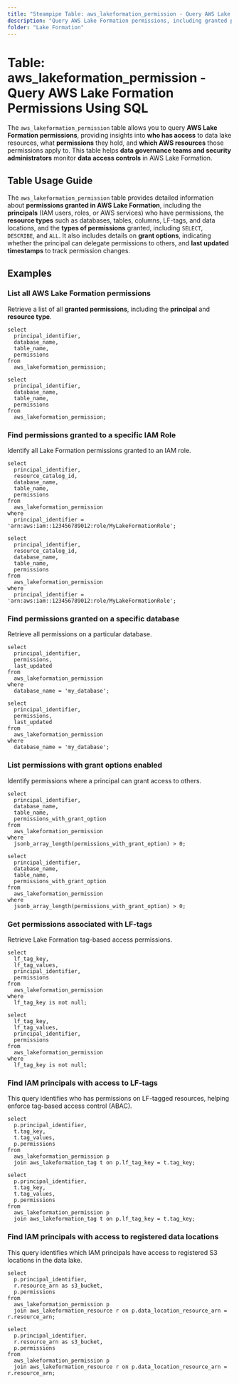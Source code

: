 ```yaml
---
title: "Steampipe Table: aws_lakeformation_permission - Query AWS Lake Formation Permissions Using SQL"
description: "Query AWS Lake Formation permissions, including granted permissions, principals, and associated AWS resources."
folder: "Lake Formation"
---
```


# Table: aws_lakeformation_permission - Query AWS Lake Formation Permissions Using SQL

The `aws_lakeformation_permission` table allows you to query **AWS Lake Formation permissions**, providing insights into **who has access** to data lake resources, what **permissions** they hold, and **which AWS resources** those permissions apply to. This table helps **data governance teams and security administrators** monitor **data access controls** in AWS Lake Formation.

## Table Usage Guide

The `aws_lakeformation_permission` table provides detailed information about **permissions granted in AWS Lake Formation**, including the **principals** (IAM users, roles, or AWS services) who have permissions, the **resource types** such as databases, tables, columns, LF-tags, and data locations, and the **types of permissions** granted, including `SELECT`, `DESCRIBE`, and `ALL`. It also includes details on **grant options**, indicating whether the principal can delegate permissions to others, and **last updated timestamps** to track permission changes.

## Examples

### List all AWS Lake Formation permissions
Retrieve a list of all **granted permissions**, including the **principal** and **resource type**.

```sql+postgres
select
  principal_identifier,
  database_name,
  table_name,
  permissions
from
  aws_lakeformation_permission;
```

```sql+sqlite
select
  principal_identifier,
  database_name,
  table_name,
  permissions
from
  aws_lakeformation_permission;
```

### Find permissions granted to a specific IAM Role
Identify all Lake Formation permissions granted to an IAM role.

```sql+postgres
select
  principal_identifier,
  resource_catalog_id,
  database_name,
  table_name,
  permissions
from
  aws_lakeformation_permission
where
  principal_identifier = 'arn:aws:iam::123456789012:role/MyLakeFormationRole';
```

```sql+sqlite
select
  principal_identifier,
  resource_catalog_id,
  database_name,
  table_name,
  permissions
from
  aws_lakeformation_permission
where
  principal_identifier = 'arn:aws:iam::123456789012:role/MyLakeFormationRole';
```

### Find permissions granted on a specific database
Retrieve all permissions on a particular database.

```sql+postgres
select
  principal_identifier,
  permissions,
  last_updated
from
  aws_lakeformation_permission
where
  database_name = 'my_database';
```

```sql+sqlite
select
  principal_identifier,
  permissions,
  last_updated
from
  aws_lakeformation_permission
where
  database_name = 'my_database';
```

### List permissions with grant options enabled
Identify permissions where a principal can grant access to others.

```sql+postgres
select
  principal_identifier,
  database_name,
  table_name,
  permissions_with_grant_option
from
  aws_lakeformation_permission
where
  jsonb_array_length(permissions_with_grant_option) > 0;
```

```sql+sqlite
select
  principal_identifier,
  database_name,
  table_name,
  permissions_with_grant_option
from
  aws_lakeformation_permission
where
  jsonb_array_length(permissions_with_grant_option) > 0;
```

### Get permissions associated with LF-tags
Retrieve Lake Formation tag-based access permissions.

```sql+postgres
select
  lf_tag_key,
  lf_tag_values,
  principal_identifier,
  permissions
from
  aws_lakeformation_permission
where
  lf_tag_key is not null;
```

```sql+sqlite
select
  lf_tag_key,
  lf_tag_values,
  principal_identifier,
  permissions
from
  aws_lakeformation_permission
where
  lf_tag_key is not null;
```

### Find IAM principals with access to LF-tags
This query identifies who has permissions on LF-tagged resources, helping enforce tag-based access control (ABAC).

```sql+postgres
select
  p.principal_identifier,
  t.tag_key,
  t.tag_values,
  p.permissions
from
  aws_lakeformation_permission p
  join aws_lakeformation_tag t on p.lf_tag_key = t.tag_key;
```

```sql+sqlite
select
  p.principal_identifier,
  t.tag_key,
  t.tag_values,
  p.permissions
from
  aws_lakeformation_permission p
  join aws_lakeformation_tag t on p.lf_tag_key = t.tag_key;
```

### Find IAM principals with access to registered data locations
This query identifies which IAM principals have access to registered S3 locations in the data lake.

```sql+postgres
select
  p.principal_identifier,
  r.resource_arn as s3_bucket,
  p.permissions
from
  aws_lakeformation_permission p
  join aws_lakeformation_resource r on p.data_location_resource_arn = r.resource_arn;
```

```sql+sqlite
select
  p.principal_identifier,
  r.resource_arn as s3_bucket,
  p.permissions
from
  aws_lakeformation_permission p
  join aws_lakeformation_resource r on p.data_location_resource_arn = r.resource_arn;
```